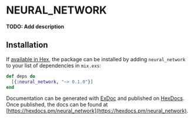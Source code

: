 # NEURAL_NETWORK

**TODO: Add description**

## Installation

If [available in Hex](https://hex.pm/docs/publish), the package can be installed
by adding `neural_network` to your list of dependencies in `mix.exs`:

```elixir
def deps do
  [{:neural_network, "~> 0.1.0"}]
end
```

Documentation can be generated with [ExDoc](https://github.com/elixir-lang/ex_doc)
and published on [HexDocs](https://hexdocs.pm). Once published, the docs can
be found at [https://hexdocs.pm/neural_network](https://hexdocs.pm/neural_network).

